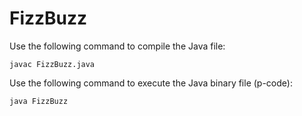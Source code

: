 # FizzBuzz

Use the following command to compile the Java file:
```
javac FizzBuzz.java
```

Use the following command to execute the Java binary file (p-code):
```
java FizzBuzz
```

